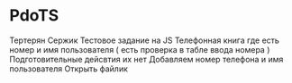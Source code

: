 # PdoTS
Тертерян Сержик
Тестовое задание на JS
Телефонная книга где есть номер и имя пользователя ( есть проверка в табле ввода номера )
Подготовительные дейсвтия их нет
Добавляем номер телефона и имя пользователя
Открыть файлик
